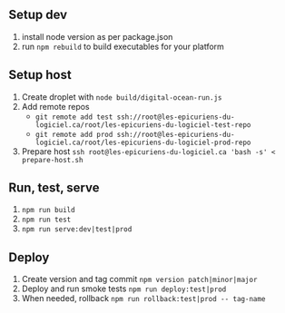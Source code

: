 ## Setup dev

1. install node version as per package.json
2. run `npm rebuild` to build executables for your platform

## Setup host

1. Create droplet with `node build/digital-ocean-run.js`
2. Add remote repos
    - `git remote add test ssh://root@les-epicuriens-du-logiciel.ca/root/les-epicuriens-du-logiciel-test-repo`
    - `git remote add prod ssh://root@les-epicuriens-du-logiciel.ca/root/les-epicuriens-du-logiciel-prod-repo`
3. Prepare host `ssh root@les-epicuriens-du-logiciel.ca 'bash -s' < prepare-host.sh`

## Run, test, serve

1. `npm run build`
2. `npm run test`
3. `npm run serve:dev|test|prod`

## Deploy

1. Create version and tag commit `npm version patch|minor|major`
2. Deploy and run smoke tests `npm run deploy:test|prod`
3. When needed, rollback `npm run rollback:test|prod -- tag-name`

